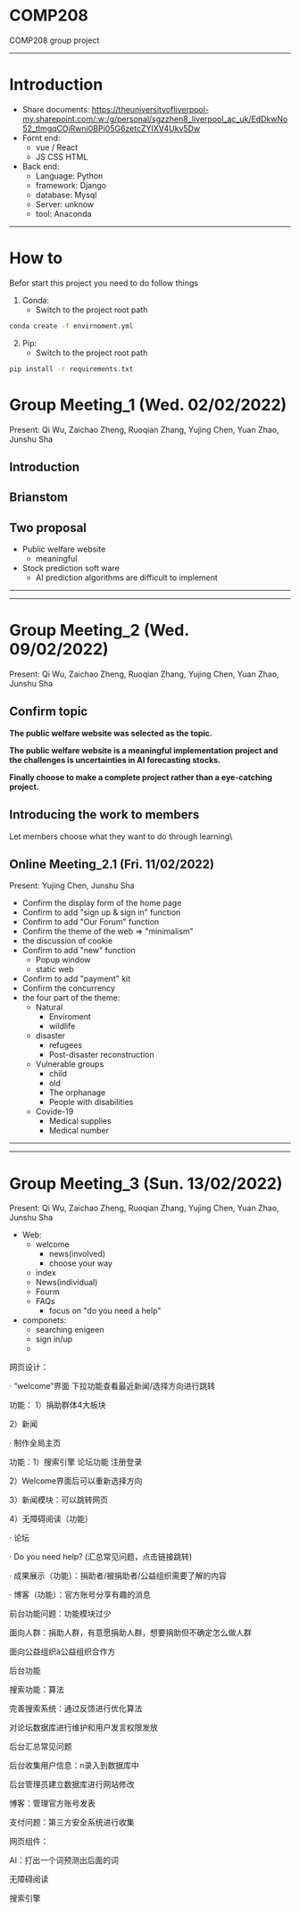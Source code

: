 # COMP208
COMP208 group project

---
# Introduction
+ Share documents: https://theuniversityofliverpool-my.sharepoint.com/:w:/g/personal/sgzzhen8_liverpool_ac_uk/EdDkwNo52_tImgqCOjRwni0BPj05G6zetcZYIXV4Ukv5Dw
+ Fornt end:
  + vue / React
  + JS CSS HTML
+ Back end:
  + Language: Python
  + framework: Django
  + database: Mysql
  + Server: unknow
  + tool: Anaconda
---
# How to
Befor start this project you need to do follow things
1. Conda:
   + Switch to the project root path
```cmd
conda create -f envirnoment.yml
```
2. Pip:
    + Switch to the project root path
```cmd
pip install -r requirements.txt
```

# Group Meeting_1 (Wed. 02/02/2022)

Present: Qi Wu, Zaichao Zheng, Ruoqian Zhang, Yujing Chen, Yuan Zhao, Junshu Sha

## Introduction

## Brianstom

## Two proposal

+ Public welfare website
  + meaningful
+ Stock prediction soft ware
  + AI prediction algorithms are difficult to implement


---
---

# Group Meeting_2 (Wed. 09/02/2022)

Present: Qi Wu, Zaichao Zheng, Ruoqian Zhang, Yujing Chen, Yuan Zhao, Junshu Sha

## Confirm topic

**The public welfare website was selected as the topic.**

**The public welfare website is a meaningful implementation project and the challenges is uncertainties in AI forecasting stocks.**

**Finally choose to make a complete project rather than a eye-catching project.**

## Introducing the work to members 

Let members choose what they want to do through learning\

## Online Meeting_2.1 (Fri. 11/02/2022)

Present: Yujing Chen, Junshu Sha

+ Confirm the display form of the home page
+ Confirm to add "sign up & sign in" function
+ Confirm to add "Our Forum" function
+ Confirm the theme of the web => "minimalism"
+ the discussion of cookie
+ Confirm to add "new" function
  + Popup window
  + static web
+ Confirm to add "payment" kit
+ Confirm the concurrency
+ the four part of the theme:
  + Natural
    + Enviroment
    + wildlife
  + disaster
      + refugees
      + Post-disaster reconstruction
  + Vulnerable groups
    + child
    + old
    + The orphanage
    + People with disabilities
  + Covide-19
    + Medical supplies
    + Medical number

---
---
# Group Meeting_3 (Sun. 13/02/2022)

Present: Qi Wu, Zaichao Zheng, Ruoqian Zhang, Yujing Chen, Yuan Zhao, Junshu Sha

+ Web:
  + welcome
    + news(involved)
    + choose your way 
  + index
  + News(individual)
  + Fourm
  + FAQs
    + focus on "do you need a help"  
+ componets:
  + searching enigeen
  + sign in/up
  + 
网页设计： 

· “welcome”界面   下拉功能查看最近新闻/选择方向进行跳转 

功能： 1）捐助群体4大板块 

2）新闻 

 

· 制作全局主页 

功能：1）搜索引擎 论坛功能 注册登录 

2）Welcome界面后可以重新选择方向 

3）新闻模块：可以跳转网页 

4）无障碍阅读（功能） 

·  论坛 

· Do you need help? (汇总常见问题，点击链接跳转) 

· 成果展示（功能）：捐助者/被捐助者/公益组织需要了解的内容 

· 博客（功能）：官方账号分享有趣的消息 

  

前台功能问题：功能模块过少 

  

面向人群：捐助人群，有意愿捐助人群，想要捐助但不确定怎么做人群 

面向公益组织à公益组织合作方 

  

后台功能 

搜索功能：算法 

完善搜索系统：通过反馈进行优化算法 

对论坛数据库进行维护和用户发言权限发放 

后台汇总常见问题 

后台收集用户信息：n录入到数据库中 

后台管理员建立数据库进行网站修改 

博客：管理官方账号发表 

支付问题：第三方安全系统进行收集 

  

网页组件： 

AI：打出一个词预测出后面的词 

无障碍阅读 

搜索引擎 